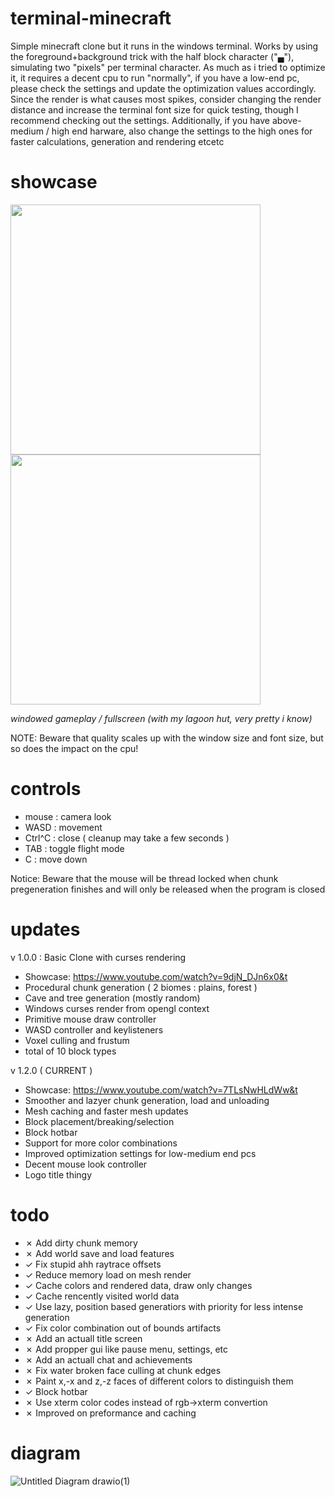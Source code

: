 # terminal-minecraft
Simple minecraft clone but it runs in the windows terminal.
Works by using the foreground+background trick with the half block character ("▄"), simulating two "pixels" per terminal character.
As much as i tried to optimize it, it requires a decent cpu to run "normally", if you have a low-end pc, please check the settings and update the optimization values accordingly.
Since the render is what causes most spikes, consider changing the render distance and increase the terminal font size for quick testing, though I recommend checking out the settings.
Additionally, if you have above-medium / high end harware, also change the settings to the high ones for faster calculations, generation and rendering etcetc

# showcase
<img src="https://github.com/user-attachments/assets/558d6d46-7782-481e-aef4-ea3971560e06" width="400">
<img src="https://github.com/user-attachments/assets/a728239c-0904-4313-9d9c-bc2aa7314bf1" width="400">

*windowed gameplay  /  fullscreen (with my lagoon hut, very pretty i know)*

NOTE: Beware that quality scales up with the window size and font size, but so does the impact on the cpu!


# controls
* mouse : camera look
* WASD : movement
* Ctrl^C : close  ( cleanup may take a few seconds )
* TAB : toggle flight mode
* C : move down

Notice: Beware that the mouse will be thread locked when chunk pregeneration finishes and will only be released when the program is closed


# updates
v 1.0.0 : Basic Clone with curses rendering
* Showcase: https://www.youtube.com/watch?v=9djN_DJn6x0&t
* Procedural chunk generation ( 2 biomes : plains, forest )
* Cave and tree generation (mostly random)
* Windows curses render from opengl context
* Primitive mouse draw controller
* WASD controller and keylisteners
* Voxel culling and frustum
* total of 10 block types

v 1.2.0  ( CURRENT )
* Showcase: https://www.youtube.com/watch?v=7TLsNwHLdWw&t
* Smoother and lazyer chunk generation, load and unloading
* Mesh caching and faster mesh updates
* Block placement/breaking/selection
* Block hotbar
* Support for more color combinations
* Improved optimization settings for low-medium end pcs
* Decent mouse look controller
* Logo title thingy

# todo
* ✗ Add dirty chunk memory
* ✗ Add world save and load features
* ✓ Fix stupid ahh raytrace offsets
* ✓ Reduce memory load on mesh render
* ✓ Cache colors and rendered data, draw only changes
* ✓ Cache rencently visited world data
* ✓ Use lazy, position based generatiors with priority for less intense generation
* ✓ Fix color combination out of bounds artifacts
* ✗ Add an actuall title screen
* ✗ Add propper gui like pause menu, settings, etc
* ✗ Add an actuall chat and achievements
* ✗ Fix water broken face culling at chunk edges
* ✗ Paint x,-x and z,-z faces of different colors to distinguish them
* ✓ Block hotbar
* ✗ Use xterm color codes instead of rgb->xterm convertion
* ✗ Improved on preformance and caching




# diagram
![Untitled Diagram drawio(1)](https://github.com/user-attachments/assets/6e2dacbf-65f1-4746-9931-352bf4dda993)
